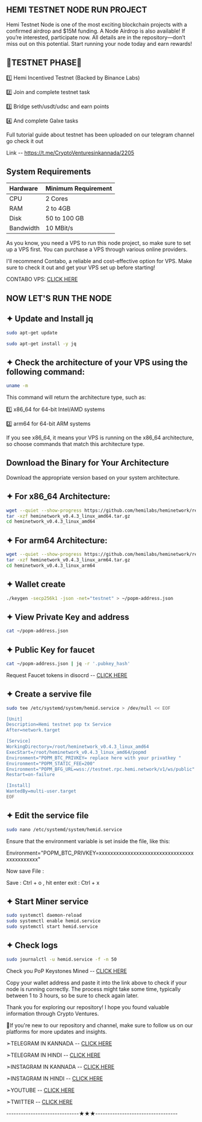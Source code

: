 ## HEMI TESTNET NODE RUN PROJECT 
Hemi Testnet Node is one of the most exciting blockchain projects with a confirmed airdrop and $15M funding. A Node Airdrop is also available! If you’re interested, participate now. All details are in the repository—don’t miss out on this potential. Start running your node today and earn rewards!


## 🔶TESTNET PHASE🔶 ##

1️⃣ Hemi Incentived Testnet (Backed by Binance Labs)

2️⃣ Join and complete testnet task

3️⃣ Bridge seth/usdt/udsc and earn points

4️⃣ And complete Galxe tasks

Full tutorial guide about testnet has been uploaded on our 
telegram channel go check it out

Link -- https://t.me/CryptoVenturesinkannada/2205


## System Requirements


| Hardware | Minimum Requirement  |
| :-------- | :------- |
|CPU| 2 Cores |
|RAM| 	2 to 4GB  |
|Disk| 50 to 100 GB |
|Bandwidth| 10 MBit/s |


As you know, you need a VPS to run this node project, so make sure to set up a VPS first. You can purchase a VPS through various online providers.

I'll recommend Contabo, a reliable and cost-effective option for VPS. Make sure to check it out and get your VPS set up before starting!

CONTABO VPS: [CLICK HERE](https://my.contabo.com/account/login)

## NOW LET'S RUN THE NODE




## ✦ Update and Install jq

```bash
sudo apt-get update
```
```bash
sudo apt-get install -y jq
```

## ✦ Check the architecture of your VPS using the following command:

```bash
uname -m
```

This command will return the architecture type, such as:

1️⃣ x86_64 for 64-bit Intel/AMD systems

2️⃣ arm64 for 64-bit ARM systems

If you see x86_64, it means your VPS is running on the x86_64 architecture, so choose commands that match this architecture type.

## Download the Binary for Your Architecture

Download the appropriate version based on your system architecture.

## ✦ For x86_64 Architecture:

```bash
wget --quiet --show-progress https://github.com/hemilabs/heminetwork/releases/download/v0.4.3/heminetwork_v0.4.3_linux_amd64.tar.gz -O heminetwork_v0.4.3_linux_amd64.tar.gz
tar -xzf heminetwork_v0.4.3_linux_amd64.tar.gz
cd heminetwork_v0.4.3_linux_amd64
```

## ✦ For arm64 Architecture:

```bash
wget --quiet --show-progress https://github.com/hemilabs/heminetwork/releases/download/v0.4.3/heminetwork_v0.4.3_linux_arm64.tar.gz -O heminetwork_v0.4.3_linux_arm64.tar.gz
tar -xzf heminetwork_v0.4.3_linux_arm64.tar.gz
cd heminetwork_v0.4.3_linux_arm64
```

## ✦ Wallet create

```bash
./keygen -secp256k1 -json -net="testnet" > ~/popm-address.json
```

## ✦ View Private Key and address

```bash
cat ~/popm-address.json
```

## ✦ Public Key for faucet

```bash
cat ~/popm-address.json | jq -r '.pubkey_hash'
```

Request Faucet tokens in disocrd -- [CLICK HERE](https://discord.gg/hemixyz)

## ✦ Create a servive file

```bash
sudo tee /etc/systemd/system/hemid.service > /dev/null << EOF

[Unit]
Description=Hemi testnet pop tx Service
After=network.target

[Service]
WorkingDirectory=/root/heminetwork_v0.4.3_linux_amd64
ExecStart=/root/heminetwork_v0.4.3_linux_amd64/popmd
Environment="POPM_BTC_PRIVKEY= replace here with your privatkey "
Environment="POPM_STATIC_FEE=200"
Environment="POPM_BFG_URL=wss://testnet.rpc.hemi.network/v1/ws/public"
Restart=on-failure

[Install]
WantedBy=multi-user.target
EOF
```
## ✦ Edit the service file

```bash
sudo nano /etc/systemd/system/hemid.service
```
Ensure that the environment variable is set inside the file, like this:

Environment="POPM_BTC_PRIVKEY=xxxxxxxxxxxxxxxxxxxxxxxxxxxxxxxxxxxxxxxxxxxx"

Now save File :

Save : Ctrl + o , hit enter exit : Ctrl + x

## ✦ Start Miner service

```bash
sudo systemctl daemon-reload
sudo systemctl enable hemid.service
sudo systemctl start hemid.service
```

## ✦ Check logs

```bash
sudo journalctl -u hemid.service -f -n 50
```
Check you PoP Keystones Mined -- [CLICK HERE](https://testnet.popstats.hemi.network/)

Copy your wallet address and paste it into the link above to check if your node is running correctly. The process might take some time, typically between 1 to 3 hours, so be sure to check again later.

Thank you for exploring our repository! I hope you found valuable information through Crypto Ventures. 

📌If you're new to our repository and channel, make sure to follow us on our platforms for more updates and insights.

➣TELEGRAM IN KANNADA -- [CLICK HERE](https://t.me/CryptoVenturesinkannada)

➣TELEGRAM IN HINDI -- [CLICK HERE](https://t.me/CryptoVenturesinhindi)

➣INSTAGRAM IN KANNADA -- [CLICK HERE](https://www.instagram.com/cryptoventures_in_kannada?utm_source=qr&igsh=MXRjY2x0Y2lsMmJicg==)

➣INSTAGRAM IN HINDI -- [CLICK HERE](https://www.instagram.com/cryptoventuresinhindi?utm_source=qr&igsh=MXc1ZXNtdzJ0ZzFubw==)

➣YOUTUBE -- [CLICK HERE](https://youtube.com/@cryptoventures7723?si=Ym2bBsdz6HiLQQ2_)

➣TWITTER -- [CLICK HERE](https://x.com/SHASHI522004)

------------------------------★★★----------------------------------





















